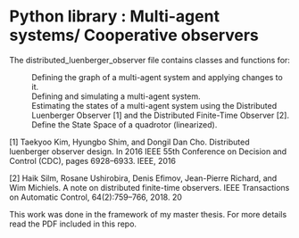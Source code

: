 # Python library : Multi-agent systems/ Cooperative observers

The distributed_luenberger_observer file contains classes and functions for:

<dl>
<dd>Defining the graph of a multi-agent system and applying changes to it.</dd>
<dd>Defining and simulating a multi-agent system.</dd>
<dd>Estimating the states of a multi-agent system using the Distributed Luenberger Observer [1] and the Distributed Finite-Time Observer [2].</dd>
<dd>Define the State Space of a quadrotor (linearized).</dd>
</dl>


[1] Taekyoo Kim, Hyungbo Shim, and Dongil Dan Cho. Distributed luenberger observer design.
In 2016 IEEE 55th Conference on Decision and Control (CDC), pages 6928–6933. IEEE,
2016

[2] Haik Silm, Rosane Ushirobira, Denis Efimov, Jean-Pierre Richard, and Wim Michiels.
A note on distributed finite-time observers. IEEE Transactions on Automatic Control,
64(2):759–766, 2018.
20

This work was done in the framework of my master thesis. 
For more details read the PDF included in this repo.
